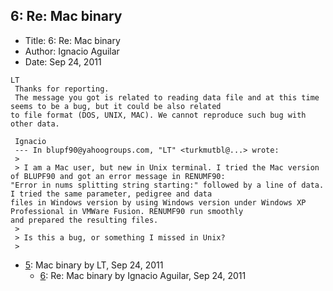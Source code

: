 ## 6: Re: Mac binary

- Title: 6: Re: Mac binary
- Author: Ignacio Aguilar
- Date: Sep 24, 2011

```
LT
 Thanks for reporting.
 The message you got is related to reading data file and at this time seems to be a bug, but it could be also related
to file format (DOS, UNIX, MAC). We cannot reproduce such bug with other data. 

 Ignacio
 --- In blupf90@yahoogroups.com, "LT" <turkmutbl@...> wrote:
 >
 > I am a Mac user, but new in Unix terminal. I tried the Mac version of BLUPF90 and got an error message in RENUMF90:
"Error in nums splitting string starting:" followed by a line of data. I tried the same parameter, pedigree and data
files in Windows version by using Windows version under Windows XP Professional in VMWare Fusion. RENUMF90 run smoothly
and prepared the resulting files. 
 > 
 > Is this a bug, or something I missed in Unix?
 > 
```

- [5](0005.md): Mac binary by LT, Sep 24, 2011
    - [6](0006.md): Re: Mac binary by Ignacio Aguilar, Sep 24, 2011
